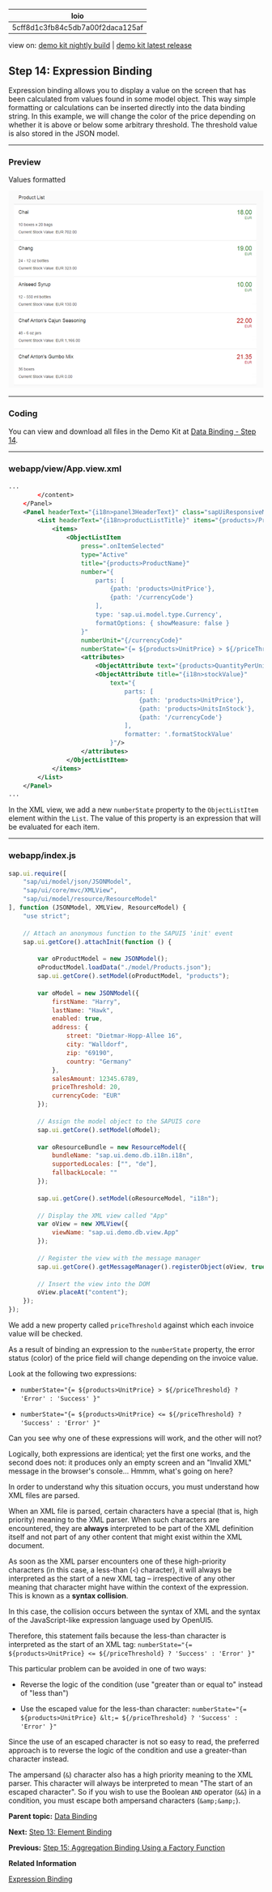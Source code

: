 <!-- loio5cff8d1c3fb84c5db7a00f2daca125af -->

| loio |
| -----|
| 5cff8d1c3fb84c5db7a00f2daca125af |

<div id="loio">

view on: [demo kit nightly build](https://sdk.openui5.org/nightly/#/topic/5cff8d1c3fb84c5db7a00f2daca125af) | [demo kit latest release](https://sdk.openui5.org/topic/5cff8d1c3fb84c5db7a00f2daca125af)</div>

## Step 14: Expression Binding

Expression binding allows you to display a value on the screen that has been calculated from values found in some model object. This way simple formatting or calculations can be inserted directly into the data binding string. In this example, we will change the color of the price depending on whether it is above or below some arbitrary threshold. The threshold value is also stored in the JSON model.

***

### Preview

   
  
<a name="loio5cff8d1c3fb84c5db7a00f2daca125af__fig_r1j_pst_mr"/>Values formatted

 ![](images/loiob9fb758efb0a481cb88a412a0712972f_HiRes.png "Values formatted") 

***

### Coding

You can view and download all files in the Demo Kit at [Data Binding - Step 14](https://sdk.openui5.org/entity/sap.ui.core.tutorial.databinding/sample/sap.ui.core.tutorial.databinding.14).

***

### webapp/view/App.view.xml

```xml
...
		</content>
	</Panel>
	<Panel headerText="{i18n>panel3HeaderText}" class="sapUiResponsiveMargin" width="auto">
		<List headerText="{i18n>productListTitle}" items="{products>/Products}">
			<items>
				<ObjectListItem
					press=".onItemSelected"
					type="Active"
					title="{products>ProductName}"
					number="{
						parts: [
							{path: 'products>UnitPrice'},
							{path: '/currencyCode'}
						],
						type: 'sap.ui.model.type.Currency',
						formatOptions: { showMeasure: false }
					}"
					numberUnit="{/currencyCode}"
					numberState="{= ${products>UnitPrice} > ${/priceThreshold} ? 'Error' : 'Success' }">
					<attributes>
						<ObjectAttribute text="{products>QuantityPerUnit}"/>
						<ObjectAttribute title="{i18n>stockValue}"
							text="{
								parts: [
									{path: 'products>UnitPrice'},
									{path: 'products>UnitsInStock'},
									{path: '/currencyCode'}
								],
								formatter: '.formatStockValue'
							}"/>
					</attributes>
				</ObjectListItem>
			</items>
		</List>
	</Panel>
...
```

In the XML view, we add a new `numberState` property to the `ObjectListItem` element within the `List`. The value of this property is an expression that will be evaluated for each item.

***

### webapp/index.js

```js
sap.ui.require([
	"sap/ui/model/json/JSONModel",
	"sap/ui/core/mvc/XMLView",
	"sap/ui/model/resource/ResourceModel"
], function (JSONModel, XMLView, ResourceModel) {
	"use strict";

	// Attach an anonymous function to the SAPUI5 'init' event
	sap.ui.getCore().attachInit(function () {

		var oProductModel = new JSONModel();
		oProductModel.loadData("./model/Products.json");
		sap.ui.getCore().setModel(oProductModel, "products");

		var oModel = new JSONModel({
			firstName: "Harry",
			lastName: "Hawk",
			enabled: true,
			address: {
				street: "Dietmar-Hopp-Allee 16",
				city: "Walldorf",
				zip: "69190",
				country: "Germany"
			},
			salesAmount: 12345.6789,
			priceThreshold: 20,
			currencyCode: "EUR"
		});

		// Assign the model object to the SAPUI5 core
		sap.ui.getCore().setModel(oModel);

		var oResourceBundle = new ResourceModel({
			bundleName: "sap.ui.demo.db.i18n.i18n",
			supportedLocales: ["", "de"],
			fallbackLocale: ""
		});

		sap.ui.getCore().setModel(oResourceModel, "i18n");

		// Display the XML view called "App"
		var oView = new XMLView({
			viewName: "sap.ui.demo.db.view.App"
		});

		// Register the view with the message manager
		sap.ui.getCore().getMessageManager().registerObject(oView, true);

		// Insert the view into the DOM
		oView.placeAt("content");
	});
});

```

We add a new property called `priceThreshold` against which each invoice value will be checked.

As a result of binding an expression to the `numberState` property, the error status \(color\) of the price field will change depending on the invoice value.

Look at the following two expressions:

-   `numberState="{= ${products>UnitPrice} > ${/priceThreshold} ? 'Error' : 'Success' }"`

-   `numberState="{= ${products>UnitPrice} <= ${/priceThreshold} ? 'Success' : 'Error' }"`


Can you see why one of these expressions will work, and the other will not?

Logically, both expressions are identical; yet the first one works, and the second does not: it produces only an empty screen and an "Invalid XML" message in the browser's console… Hmmm, what's going on here?

In order to understand why this situation occurs, you must understand how XML files are parsed.

When an XML file is parsed, certain characters have a special \(that is, high priority\) meaning to the XML parser. When such characters are encountered, they are **always** interpreted to be part of the XML definition itself and not part of any other content that might exist within the XML document.

As soon as the XML parser encounters one of these high-priority characters \(in this case, a less-than \(`<`\) character\), it will always be interpreted as the start of a new XML tag – irrespective of any other meaning that character might have within the context of the expression. This is known as a **syntax collision**.

In this case, the collision occurs between the syntax of XML and the syntax of the JavaScript-like expression language used by OpenUI5.

Therefore, this statement fails because the less-than character is interpreted as the start of an XML tag: `numberState="{= ${products>UnitPrice} <= ${/priceThreshold} ? 'Success' : 'Error' }"`

This particular problem can be avoided in one of two ways:

-   Reverse the logic of the condition \(use "greater than or equal to" instead of "less than"\)

-   Use the escaped value for the less-than character: `numberState="{= ${products>UnitPrice} &lt;= ${/priceThreshold} ? 'Success' : 'Error' }"` 


Since the use of an escaped character is not so easy to read, the preferred approach is to reverse the logic of the condition and use a greater-than character instead.

The ampersand \(`&`\) character also has a high priority meaning to the XML parser. This character will always be interpreted to mean "The start of an escaped character". So if you wish to use the Boolean `AND` operator \(`&&`\) in a condition, you must escape both ampersand characters \(`&amp;&amp;`\).

**Parent topic:** [Data Binding](Data_Binding_e531093.md "In this tutorial, we will explain the concepts of data binding in OpenUI5.")

**Next:** [Step 13: Element Binding](Step_13_Element_Binding_6c7c5c2.md "Now we want to do something with that newly generated list. In most cases you will use a list to allow the selection of an item and then show the details of that item elsewhere. In order to achieve this, we use a form with relatively bound controls and bind it to the selected entity via element binding.")

**Previous:** [Step 15: Aggregation Binding Using a Factory Function](Step_15_Aggregation_Binding_Using_a_Factory_Function_284a036.md "Instead of hard-coding a single template control, we use a factory function to generate different controls based on the data received at runtime. This approach is much more flexible and allows complex or heterogeneous data to be displayed.")

**Related Information**  


[Expression Binding](Expression_Binding_daf6852.md "Expression binding is an enhancement of the OpenUI5 binding syntax, which allows for providing expressions instead of custom formatter functions.")

